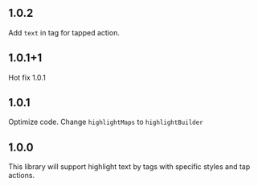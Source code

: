 ## 1.0.2
Add `text` in tag for tapped action.
## 1.0.1+1
Hot fix 1.0.1

## 1.0.1
Optimize code. Change `highlightMaps` to `highlightBuilder`

## 1.0.0
This library will support highlight text by tags with specific styles and tap actions.
